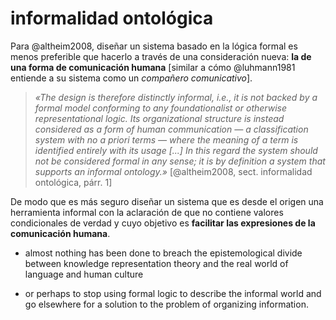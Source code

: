# informalidad ontológica
Para @altheim2008, diseñar un sistema basado en la lógica formal es menos preferible que hacerlo a través de una consideración nueva: **la de una forma de comunicación humana** [similar a cómo @luhmann1981 entiende a su sistema como un *compañero comunicativo*].
    
>*«The design is therefore distinctly informal, i.e., it is not backed by a formal model conforming to any foundationalist or otherwise representational logic. Its organizational structure is instead considered as a form of human communication — a classification system with no a priori terms — where the meaning of a term is identified entirely with its usage [...] In this regard the system should not be considered formal in any sense; it is by definition a system that supports an informal ontology.»* [@altheim2008, sect. informalidad ontológica, párr. 1]

De modo que es más seguro diseñar un sistema que es desde el origen una herramienta informal con la aclaración de que no contiene valores condicionales de verdad y cuyo objetivo es **facilitar las expresiones de la comunicación humana**.

- almost nothing has been done to breach the epistemological divide between knowledge representation theory and the real world of language and human culture

- or perhaps to stop using formal logic to describe the informal world and go elsewhere for a solution to the problem of organizing information.